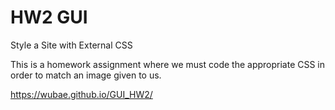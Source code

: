 # HW2 GUI
Style a Site with External CSS

This is a homework assignment where we must code the appropriate CSS in order to match an image given to us.

https://wubae.github.io/GUI_HW2/
